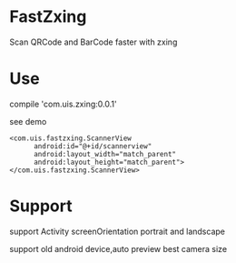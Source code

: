 # FastZxing
  Scan QRCode and BarCode faster with zxing

# Use
  compile 'com.uis.zxing:0.0.1'
  
  see demo
  
    <com.uis.fastzxing.ScannerView
          android:id="@+id/scannerview"
          android:layout_width="match_parent"
          android:layout_height="match_parent">
    </com.uis.fastzxing.ScannerView>

# Support
  support Activity screenOrientation portrait and landscape
  
  support old android device,auto preview best camera size
